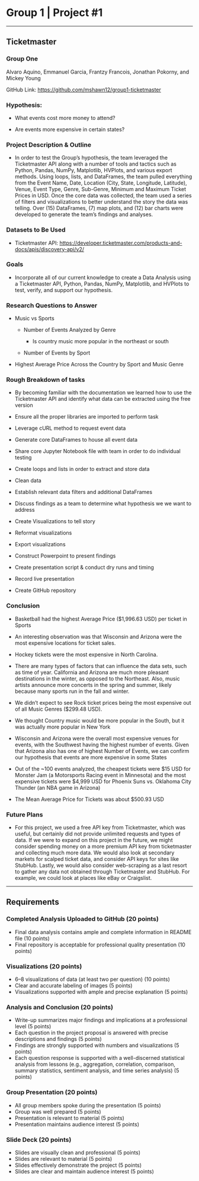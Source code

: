 # Group 1 | Project #1
----------------
## Ticketmaster

### Group One

Alvaro Aquino, Emmanuel Garcia, Frantzy Francois, Jonathan Pokorny, and Mickey Young

GitHub Link: https://github.com/mshawn12/group1-ticketmaster


### Hypothesis: 

- What events cost more money to attend?

- Are events more expensive in certain states?

### Project Description & Outline

- In order to test the Group’s hypothesis, the team leveraged the Ticketmaster API along with a number of tools and tactics such as Python, Pandas, NumPy, Matplotlib, HVPlots, and various export methods. Using loops, lists, and DataFrames, the team pulled everything from the Event Name, Date, Location (City, State, Longitude, Latitude), Venue, Event Type, Genre, Sub-Genre, Minimum and Maximum Ticket Prices in USD. Once the core data was collected, the team used a series of filters and visualizations to better understand the story the data was telling. Over (15) DataFrames, (7) map plots, and (12) bar charts were developed to generate the team’s findings and analyses.

### Datasets to Be Used

- Ticketmaster API: https://developer.ticketmaster.com/products-and-docs/apis/discovery-api/v2/

### Goals

- Incorporate all of our current knowledge to create a Data Analysis using a Ticketmaster API, Python, Pandas, NumPy, Matplotlib, and HVPlots to test, verify, and support our hypothesis.

### Research Questions to Answer

- Music vs Sports

    - Number of Events Analyzed by Genre
        - Is country music more popular in the northeast or south

    - Number of Events by Sport

- Highest Average Price Across the Country by Sport and Music Genre


### Rough Breakdown of tasks

- By becoming familiar with the documentation we learned how to use the Ticketmaster API and identify what data can be extracted using the free version 

- Ensure all the proper libraries are imported to perform task

- Leverage cURL method to request event data

- Generate core DataFrames to house all event data

- Share core Jupyter Notebook file with team in order to do individual testing

- Create loops and lists in order to extract and store data

- Clean data 

- Establish relevant data filters and additional DataFrames 

- Discuss findings as a team to determine what hypothesis we we want to address

- Create Visualizations to tell story

- Reformat visualizations

- Export visualizations

- Construct Powerpoint to present findings

- Create presentation script & conduct dry runs and timing

- Record live presentation

- Create GitHub repository


### Conclusion

- Basketball had the highest Average Price ($1,996.63 USD) per ticket in Sports

- An interesting observation was that Wisconsin and Arizona were the most expensive locations for ticket sales.

- Hockey tickets were the most expensive in North Carolina.

- There are many types of factors that can influence the data sets, such as time of year.  California and Arizona are much more pleasant destinations in the winter, as opposed to the Northeast.  Also, music artists announce more concerts in the spring and summer, likely because many sports run in the fall and winter.

- We didn’t expect to see Rock ticket prices being the most expensive out of all Music Genres ($299.48 USD).

- We thought Country music would be more popular in the South, but it was actually more popular in New York

- Wisconsin and Arizona were the overall most expensive venues for events, with the Southwest having the highest number of events. Given that Arizona also has one of highest Number of Events, we can confirm our hypothesis that events are more expensive in some States

- Out of the ~100 events analyzed, the cheapest tickets were $15 USD for Monster Jam (a Motorsports Racing event in Minnesota) and the most expensive tickets ​were $4,999 USD for Phoenix Suns vs. Oklahoma City Thunder (an NBA game in Arizona)

- The Mean Average Price for Tickets was about $500.93 USD

### Future Plans

- For this project, we used a free API key from Ticketmaster, which was useful, but certainly did not provide unlimited requests and types of data.  If we were to expand on this project in the future, we might consider spending money on a more premium API key from ticketmaster and collecting much more data.  We would also look at secondary markets for scalped ticket data, and consider API keys for sites like StubHub.  Lastly, we would also consider web-scraping as a last resort to gather any data not obtained through Ticketmaster and StubHub.  For example, we could look at places like eBay or Craigslist.
----------

## Requirements
### Completed Analysis Uploaded to GitHub (20 points)
- Final data analysis contains ample and complete information in README file (10 points)
- Final repository is acceptable for professional quality presentation (10 points)
### Visualizations (20 points)
- 6–8 visualizations of data (at least two per question) (10 points)
- Clear and accurate labeling of images (5 points)
- Visualizations supported with ample and precise explanation (5 points)
### Analysis and Conclusion (20 points)
- Write-up summarizes major findings and implications at a professional level (5 points)
- Each question in the project proposal is answered with precise descriptions and findings (5 points)
- Findings are strongly supported with numbers and visualizations (5 points)
- Each question response is supported with a well-discerned statistical analysis from lessons (e.g., aggregation, correlation, comparison, summary statistics, sentiment analysis, and time series analysis) (5 points)
### Group Presentation (20 points)
- All group members spoke during the presentation (5 points)
- Group was well prepared (5 points)
- Presentation is relevant to material (5 points)
- Presentation maintains audience interest (5 points)
### Slide Deck (20 points)
- Slides are visually clean and professional (5 points)
- Slides are relevant to material (5 points)
- Slides effectively demonstrate the project (5 points)
- Slides are clear and maintain audience interest (5 points)

